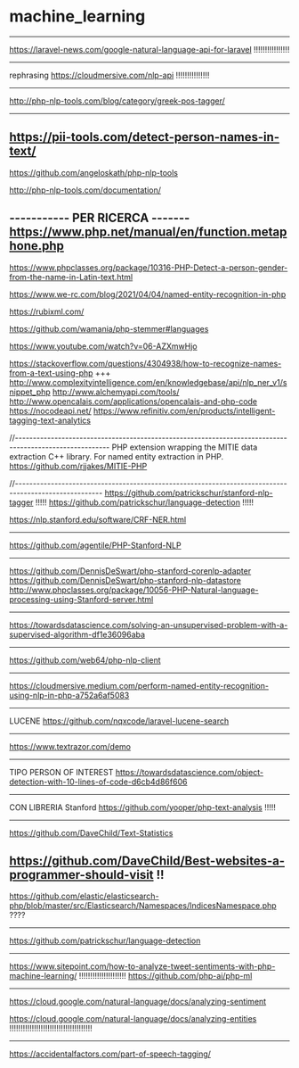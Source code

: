 # machine_learning

<!-- Contenuto migrato da _docs/machine_learning.txt -->

----------------------------------------
https://laravel-news.com/google-natural-language-api-for-laravel   !!!!!!!!!!!!!!!!

----------------------------------------
rephrasing
https://cloudmersive.com/nlp-api  !!!!!!!!!!!!!!!

-------------------------------------------------------------------------------

http://php-nlp-tools.com/blog/category/greek-pos-tagger/

-------------------------------------------------------------------------
https://pii-tools.com/detect-person-names-in-text/
-----------------------------------------

https://github.com/angeloskath/php-nlp-tools


http://php-nlp-tools.com/documentation/

----------- PER RICERCA -------
https://www.php.net/manual/en/function.metaphone.php
---------------------------------

https://www.phpclasses.org/package/10316-PHP-Detect-a-person-gender-from-the-name-in-Latin-text.html


https://www.we-rc.com/blog/2021/04/04/named-entity-recognition-in-php

https://rubixml.com/

https://github.com/wamania/php-stemmer#languages

https://www.youtube.com/watch?v=06-AZXmwHjo


https://stackoverflow.com/questions/4304938/how-to-recognize-names-from-a-text-using-php +++
http://www.complexityintelligence.com/en/knowledgebase/api/nlp_ner_v1/snippet_php
http://www.alchemyapi.com/tools/
http://www.opencalais.com/applications/opencalais-and-php-code
https://nocodeapi.net/
https://www.refinitiv.com/en/products/intelligent-tagging-text-analytics



//--------------------------------------------------------------------------------------------------------
PHP extension wrapping the MITIE data extraction C++ library. For named entity extraction in PHP.
https://github.com/rjjakes/MITIE-PHP

//------------------------------------------------------------------------------------------------------
https://github.com/patrickschur/stanford-nlp-tagger !!!!!
https://github.com/patrickschur/language-detection   !!!!!

https://nlp.stanford.edu/software/CRF-NER.html

------------------------------------------------------------------------------------------------------------
https://github.com/agentile/PHP-Stanford-NLP

-----------------------------------------------------------------------------------------------------------------
https://github.com/DennisDeSwart/php-stanford-corenlp-adapter
https://github.com/DennisDeSwart/php-stanford-nlp-datastore
http://www.phpclasses.org/package/10056-PHP-Natural-language-processing-using-Stanford-server.html

-------------------------------------------------------------------------------------------------------------------
https://towardsdatascience.com/solving-an-unsupervised-problem-with-a-supervised-algorithm-df1e36096aba

------------------------

https://github.com/web64/php-nlp-client

----------------------------------------------------------------------------------------------------------------------
https://cloudmersive.medium.com/perform-named-entity-recognition-using-nlp-in-php-a752a6af5083

----------------------------------------------------------------------------------------------------------------------

LUCENE
https://github.com/nqxcode/laravel-lucene-search


-----------------------------------------------------------------------------------------------------------------------

https://www.textrazor.com/demo

--------------------------------------------------------------------------------------------------------------------------


TIPO PERSON OF INTEREST
https://towardsdatascience.com/object-detection-with-10-lines-of-code-d6cb4d86f606

----------------------------
CON LIBRERIA Stanford
https://github.com/yooper/php-text-analysis  !!!!!


-----------------------------------------
https://github.com/DaveChild/Text-Statistics

https://github.com/DaveChild/Best-websites-a-programmer-should-visit  !!
------------------------------------------

https://github.com/elastic/elasticsearch-php/blob/master/src/Elasticsearch/Namespaces/IndicesNamespace.php   ????


------------------------------------------------

https://github.com/patrickschur/language-detection


----------------------------------------------------
https://www.sitepoint.com/how-to-analyze-tweet-sentiments-with-php-machine-learning/   !!!!!!!!!!!!!!!!!!!!!
https://github.com/php-ai/php-ml

---------------------------------------------------

https://cloud.google.com/natural-language/docs/analyzing-sentiment

https://cloud.google.com/natural-language/docs/analyzing-entities  !!!!!!!!!!!!!!!!!!!!!!!!!!!!!!!!!!!!!

----------------------------------------------------------

https://accidentalfactors.com/part-of-speech-tagging/









